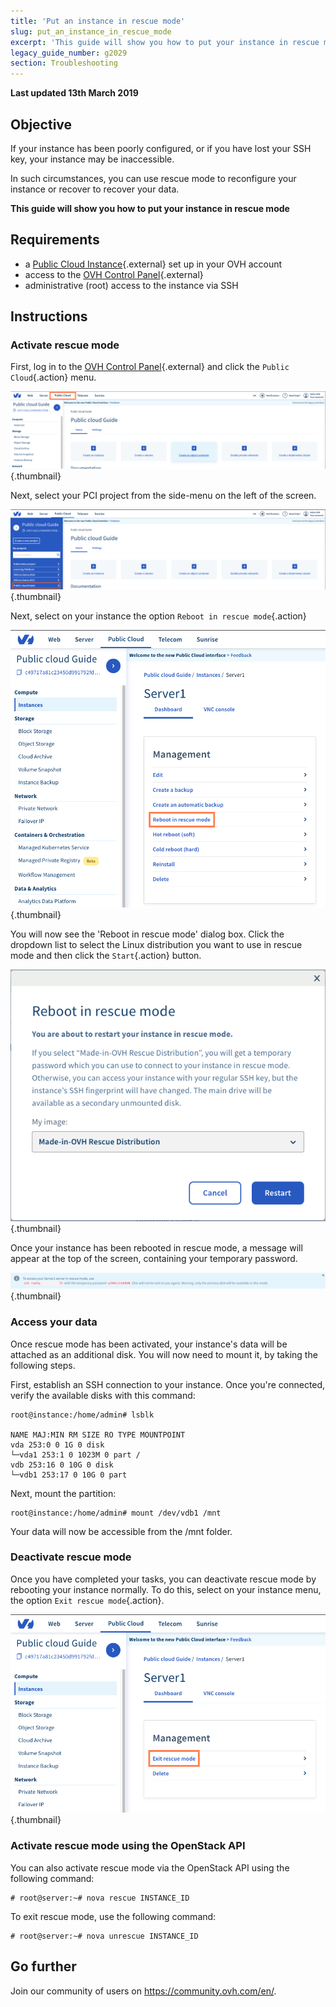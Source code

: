 ```yaml
---
title: 'Put an instance in rescue mode'
slug: put_an_instance_in_rescue_mode
excerpt: 'This guide will show you how to put your instance in rescue mode'
legacy_guide_number: g2029
section: Troubleshooting
---
```


**Last updated 13th March 2019**

## Objective

If your instance has been poorly configured, or if you have lost your SSH key, your instance may be inaccessible.

In such circumstances, you can use rescue mode to reconfigure your instance or recover to recover your data. 

**This guide will show you how to put your instance in rescue mode**

## Requirements

* a [Public Cloud Instance](https://www.ovh.co.uk/public-cloud/instances/){.external} set up in your OVH account
* access to the [OVH Control Panel](https://www.ovh.com/auth/?action=gotomanager){.external}
* administrative (root) access to the instance via SSH

## Instructions

### Activate rescue mode

First, log in to the [OVH Control Panel](https://www.ovh.com/auth/?action=gotomanager){.external} and click the `Public Cloud`{.action} menu.

![control panel](images/rescue-mode-01-2.png){.thumbnail}

Next, select your PCI project from the side-menu on the left of the screen.

![control panel](images/rescue-mode-02-2.png){.thumbnail}

Next, select on your instance the option `Reboot in rescue mode`{.action}

![control panel](images/rescue-mode-03-2.png){.thumbnail}

You will now see the 'Reboot in rescue mode' dialog box. Click the dropdown list to select the Linux distribution you want to use in rescue mode and then click the `Start`{.action} button.

![control panel](images/rescue-mode-04-2.png){.thumbnail}

Once your instance has been rebooted in rescue mode, a message will appear at the top of the screen, containing your temporary password.

![control panel](images/rescue-mode-05-2.png){.thumbnail}

### Access your data

Once rescue mode has been activated, your instance's data will be attached as an additional disk. You will now need to mount it, by taking the following steps.

First, establish an SSH connection to your instance. Once you're connected, verify the available disks with this command:

```
root@instance:/home/admin# lsblk

NAME MAJ:MIN RM SIZE RO TYPE MOUNTPOINT
vda 253:0 0 1G 0 disk
└─vda1 253:1 0 1023M 0 part /
vdb 253:16 0 10G 0 disk
└─vdb1 253:17 0 10G 0 part
```

Next, mount the partition:

```
root@instance:/home/admin# mount /dev/vdb1 /mnt
```

Your data will now be accessible from the /mnt folder.

### Deactivate rescue mode

Once you have completed your tasks, you can deactivate rescue mode by rebooting your instance normally. To do this, select on your instance menu, the option `Exit rescue mode`{.action}.

![control panel](images/rescue-mode-06-2.png){.thumbnail}

### Activate rescue mode using the OpenStack API

You can also activate rescue mode via the OpenStack API using the following command:

```
# root@server:~# nova rescue INSTANCE_ID
```

To exit rescue mode, use the following command:

```
# root@server:~# nova unrescue INSTANCE_ID
```

## Go further

Join our community of users on <https://community.ovh.com/en/>.
